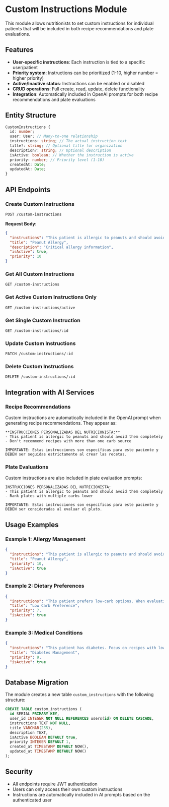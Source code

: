 # Custom Instructions Module

This module allows nutritionists to set custom instructions for individual patients that will be included in both recipe recommendations and plate evaluations.

## Features

- **User-specific instructions**: Each instruction is tied to a specific user/patient
- **Priority system**: Instructions can be prioritized (1-10, higher number = higher priority)
- **Active/Inactive status**: Instructions can be enabled or disabled
- **CRUD operations**: Full create, read, update, delete functionality
- **Integration**: Automatically included in OpenAI prompts for both recipe recommendations and plate evaluations

## Entity Structure

```typescript
CustomInstructions {
  id: number;
  user: User; // Many-to-one relationship
  instructions: string; // The actual instruction text
  title?: string; // Optional title for organization
  description?: string; // Optional description
  isActive: boolean; // Whether the instruction is active
  priority: number; // Priority level (1-10)
  createdAt: Date;
  updatedAt: Date;
}
```

## API Endpoints

### Create Custom Instructions
```
POST /custom-instructions
```

**Request Body:**
```json
{
  "instructions": "This patient is allergic to peanuts and should avoid them completely",
  "title": "Peanut Allergy",
  "description": "Critical allergy information",
  "isActive": true,
  "priority": 10
}
```

### Get All Custom Instructions
```
GET /custom-instructions
```

### Get Active Custom Instructions Only
```
GET /custom-instructions/active
```

### Get Single Custom Instruction
```
GET /custom-instructions/:id
```

### Update Custom Instructions
```
PATCH /custom-instructions/:id
```

### Delete Custom Instructions
```
DELETE /custom-instructions/:id
```

## Integration with AI Services

### Recipe Recommendations
Custom instructions are automatically included in the OpenAI prompt when generating recipe recommendations. They appear as:

```
**INSTRUCCIONES PERSONALIZADAS DEL NUTRICIONISTA:**
- This patient is allergic to peanuts and should avoid them completely
- Don't recommend recipes with more than one carb source

IMPORTANTE: Estas instrucciones son específicas para este paciente y DEBEN ser seguidas estrictamente al crear las recetas.
```

### Plate Evaluations
Custom instructions are also included in plate evaluation prompts:

```
INSTRUCCIONES PERSONALIZADAS DEL NUTRICIONISTA:
- This patient is allergic to peanuts and should avoid them completely
- Rank plates with multiple carbs lower

IMPORTANTE: Estas instrucciones son específicas para este paciente y DEBEN ser consideradas al evaluar el plato.
```

## Usage Examples

### Example 1: Allergy Management
```json
{
  "instructions": "This patient is allergic to peanuts and should avoid them completely. Do not recommend any recipes containing peanuts or peanut products.",
  "title": "Peanut Allergy",
  "priority": 10,
  "isActive": true
}
```

### Example 2: Dietary Preferences
```json
{
  "instructions": "This patient prefers low-carb options. When evaluating plates, rank them lower if they contain more than one carbohydrate source.",
  "title": "Low Carb Preference",
  "priority": 7,
  "isActive": true
}
```

### Example 3: Medical Conditions
```json
{
  "instructions": "This patient has diabetes. Focus on recipes with low glycemic index and avoid high-sugar ingredients.",
  "title": "Diabetes Management",
  "priority": 9,
  "isActive": true
}
```

## Database Migration

The module creates a new table `custom_instructions` with the following structure:

```sql
CREATE TABLE custom_instructions (
  id SERIAL PRIMARY KEY,
  user_id INTEGER NOT NULL REFERENCES users(id) ON DELETE CASCADE,
  instructions TEXT NOT NULL,
  title VARCHAR(255),
  description TEXT,
  isActive BOOLEAN DEFAULT true,
  priority INTEGER DEFAULT 1,
  created_at TIMESTAMP DEFAULT NOW(),
  updated_at TIMESTAMP DEFAULT NOW()
);
```

## Security

- All endpoints require JWT authentication
- Users can only access their own custom instructions
- Instructions are automatically included in AI prompts based on the authenticated user
